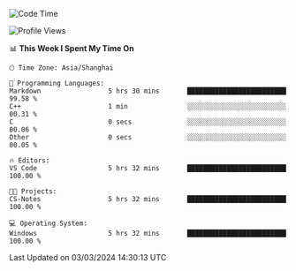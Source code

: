 <!--START_SECTION:waka-->
![Code Time](http://img.shields.io/badge/Code%20Time-1%2C520%20hrs%2030%20mins-blue)

![Profile Views](http://img.shields.io/badge/Profile%20Views-0-blue)

📊 **This Week I Spent My Time On** 

```text
🕑︎ Time Zone: Asia/Shanghai

💬 Programming Languages: 
Markdown                 5 hrs 30 mins       █████████████████████████   99.58 % 
C++                      1 min               ░░░░░░░░░░░░░░░░░░░░░░░░░   00.31 % 
C                        0 secs              ░░░░░░░░░░░░░░░░░░░░░░░░░   00.06 % 
Other                    0 secs              ░░░░░░░░░░░░░░░░░░░░░░░░░   00.05 % 

🔥 Editors: 
VS Code                  5 hrs 32 mins       █████████████████████████   100.00 % 

🐱‍💻 Projects: 
CS-Notes                 5 hrs 32 mins       █████████████████████████   100.00 % 

💻 Operating System: 
Windows                  5 hrs 32 mins       █████████████████████████   100.00 % 
```


 Last Updated on 03/03/2024 14:30:13 UTC
<!--END_SECTION:waka-->